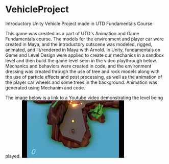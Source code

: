 # VehicleProject

Introductory Unity Vehicle Project made in UTD Fundamentals Course

This game was created as a part of UTD's Animation and Game Fundamentals course. 
The models for the environment and player car were created in Maya, and the
introductory cutscene was modeled, rigged, animated, and lit/rendered in Maya
with Arnold. In Unity, fundamentals on Game and Level Design were applied to
create our mechanics in a sandbox level and then build the game level seen in
the video playthrough below. Mechanics and behaviors were created in code, and
the environment dressing was created through the use of tree and rock models
along with the use of particle effects and post processing, as well as the 
animation of the player car wheels and some trees in the background. Animation
was generated using Mechanim and code.

The image below is a link to a Youtube video demonstrating the level being played.
[![Vehicle Game Playthrough](doc/VehicleProjectThumbnail.jpg)](https://youtu.be/T3kcpsMXfbA "Vehicle Game Playthrough- Click to Watch!")
